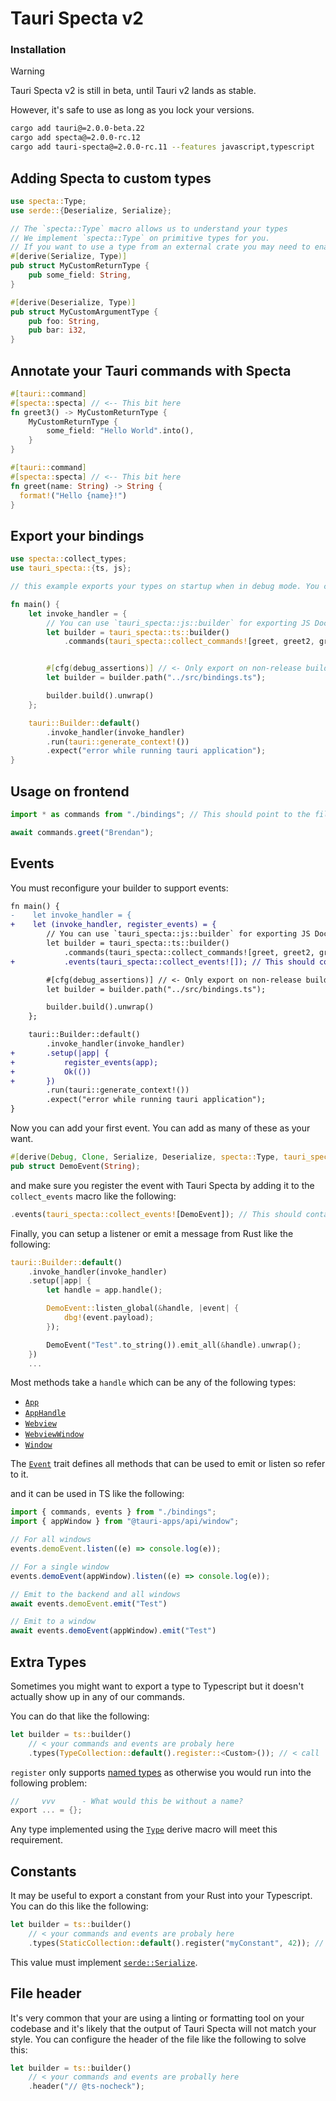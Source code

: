 # Tauri Specta v2

### Installation

> [!WARNING]  
> Tauri Specta v2 is still in beta, until Tauri v2 lands as stable.
> 
> However, it's safe to use as long as you lock your versions.

```bash
cargo add tauri@=2.0.0-beta.22
cargo add specta@=2.0.0-rc.12
cargo add tauri-specta@=2.0.0-rc.11 --features javascript,typescript
```

## Adding Specta to custom types

```rust
use specta::Type;
use serde::{Deserialize, Serialize};

// The `specta::Type` macro allows us to understand your types
// We implement `specta::Type` on primitive types for you.
// If you want to use a type from an external crate you may need to enable the feature on Specta.
#[derive(Serialize, Type)]
pub struct MyCustomReturnType {
    pub some_field: String,
}

#[derive(Deserialize, Type)]
pub struct MyCustomArgumentType {
    pub foo: String,
    pub bar: i32,
}
```

## Annotate your Tauri commands with Specta

```rust
#[tauri::command]
#[specta::specta] // <-- This bit here
fn greet3() -> MyCustomReturnType {
    MyCustomReturnType {
        some_field: "Hello World".into(),
    }
}

#[tauri::command]
#[specta::specta] // <-- This bit here
fn greet(name: String) -> String {
  format!("Hello {name}!")
}
```

## Export your bindings

```rust
use specta::collect_types;
use tauri_specta::{ts, js};

// this example exports your types on startup when in debug mode. You can do whatever.

fn main() {
    let invoke_handler = {
        // You can use `tauri_specta::js::builder` for exporting JS Doc instead of Typescript!`
        let builder = tauri_specta::ts::builder()
            .commands(tauri_specta::collect_commands![greet, greet2, greet3 ]); // <- Each of your commands


        #[cfg(debug_assertions)] // <- Only export on non-release builds
        let builder = builder.path("../src/bindings.ts");

        builder.build().unwrap()
    };

    tauri::Builder::default()
        .invoke_handler(invoke_handler)
        .run(tauri::generate_context!())
        .expect("error while running tauri application");
}
```

## Usage on frontend

```ts
import * as commands from "./bindings"; // This should point to the file we export from Rust

await commands.greet("Brendan");
```

## Events

You must reconfigure your builder to support events:

```diff
fn main() {
-    let invoke_handler = {
+    let (invoke_handler, register_events) = {
        // You can use `tauri_specta::js::builder` for exporting JS Doc instead of Typescript!`
        let builder = tauri_specta::ts::builder()
            .commands(tauri_specta::collect_commands![greet, greet2, greet3 ]) // <- Each of your commands
+           .events(tauri_specta::collect_events![]); // This should contain all your events.

        #[cfg(debug_assertions)] // <- Only export on non-release builds
        let builder = builder.path("../src/bindings.ts");

        builder.build().unwrap()
    };

    tauri::Builder::default()
        .invoke_handler(invoke_handler)
+       .setup(|app| {
+           register_events(app);
+           Ok(())
+       })
        .run(tauri::generate_context!())
        .expect("error while running tauri application");
}
```

Now you can add your first event. You can add as many of these as your want.

```rust
#[derive(Debug, Clone, Serialize, Deserialize, specta::Type, tauri_specta::Event)]
pub struct DemoEvent(String);
```

and make sure you register the event with Tauri Specta by adding it to the `collect_events` macro like the following:
```rust
.events(tauri_specta::collect_events![DemoEvent]); // This should contain all your events, comma separated.
```

Finally, you can setup a listener or emit a message from Rust like the following:

```rust
tauri::Builder::default()
    .invoke_handler(invoke_handler)
    .setup(|app| {
        let handle = app.handle();

        DemoEvent::listen_global(&handle, |event| {
            dbg!(event.payload);
        });

        DemoEvent("Test".to_string()).emit_all(&handle).unwrap();
    })
    ...
```

Most methods take a `handle` which can be any of the following types:
 - [`App`](https://docs.rs/tauri/2.0.0-beta.16/tauri/struct.App.html)
 - [`AppHandle`](https://docs.rs/tauri/2.0.0-beta.16/tauri/struct.AppHandle.html)
 - [`Webview`](https://docs.rs/tauri/2.0.0-beta.16/tauri/webview/struct.Webview.html)
 - [`WebviewWindow`](https://docs.rs/tauri/2.0.0-beta.16/tauri/webview/struct.WebviewWindow.html)
 - [`Window`](https://docs.rs/tauri/2.0.0-beta.16/tauri/window/struct.Window.html)

The [`Event`](https://docs.rs/tauri-specta/latest/tauri_specta/trait.Event.html) trait defines all methods that can be used to emit or listen so refer to it.

and it can be used in TS like the following:

```ts
import { commands, events } from "./bindings";
import { appWindow } from "@tauri-apps/api/window";

// For all windows
events.demoEvent.listen((e) => console.log(e));

// For a single window
events.demoEvent(appWindow).listen((e) => console.log(e));

// Emit to the backend and all windows
await events.demoEvent.emit("Test")

// Emit to a window
await events.demoEvent(appWindow).emit("Test")
```

## Extra Types

Sometimes you might want to export a type to Typescript but it doesn't actually show up in any of our commands.

You can do that like the following:

```rust
let builder = ts::builder()
    // < your commands and events are probaly here
    .types(TypeCollection::default().register::<Custom>()); // < call `register` as much as you want.
```

`register` only supports [named types](https://docs.rs/specta/2.0.0-rc.12/specta/type/trait.NamedType.html) as otherwise you would run into the following problem:
```rust
//     vvv      - What would this be without a name?
export ... = {};
```

Any type implemented using the [`Type`](https://docs.rs/specta/latest/specta/derive.Type.html) derive macro will meet this requirement.

## Constants

It may be useful to export a constant from your Rust into your Typescript. You can do this like the following:

```rust
let builder = ts::builder()
    // < your commands and events are probaly here
    .types(StaticCollection::default().register("myConstant", 42)); // < call `register` as much as you want.
```

This value must implement [`serde::Serialize`](https://docs.rs/serde/latest/serde/trait.Serialize.html).

## File header

It's very common that your are using a linting or formatting tool on your codebase and it's likely that the output of Tauri Specta will not match your style. You can configure the header of the file like the following to solve this:

```rust
let builder = ts::builder()
    // < your commands and events are probally here
    .header("// @ts-nocheck");
```
